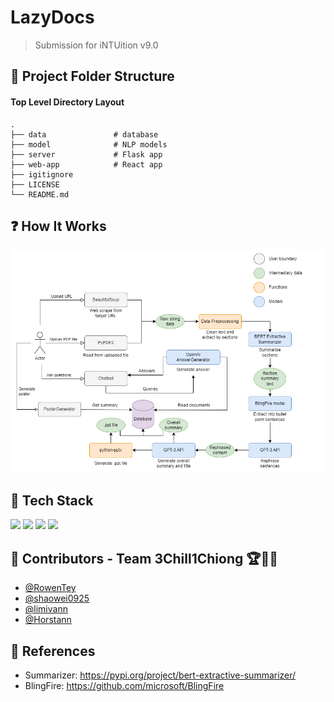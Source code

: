 # LazyDocs 

> Submission for iNTUition v9.0

## 📂 Project Folder Structure

#### Top Level Directory Layout

```terminal
.
├── data               # database
├── model              # NLP models
├── server             # Flask app
├── web-app            # React app
├── igitignore
├── LICENSE
└── README.md
```

## ❓ How It Works

![pipeline](./web-app/public/pipeline.png)

## 🧪 Tech Stack
<p>
  <img src="https://img.shields.io/badge/React-20232A?style=for-the-badge&logo=react&logoColor=61DAFB" >
  <img src="https://img.shields.io/badge/Tailwind_CSS-38B2AC?style=for-the-badge&logo=tailwind-css&logoColor=white" >
  <img src="https://img.shields.io/badge/Flask-000000?style=for-the-badge&logo=flask&logoColor=white" >
  <img src="https://img.shields.io/badge/PyTorch-EE4C2C?style=for-the-badge&logo=PyTorch&logoColor=white" >
</p>

## 🧠 Contributors - Team 3Chill1Chiong 🏆🤟🏼

- [@RowenTey](https://github.com/RowenTey)
- [@shaowei0925](https://github.com/shaowei0925)
- [@limivann](https://github.com/limivann)
- [@Horstann](https://github.com/Horstann)


## 📖 References

- Summarizer: https://pypi.org/project/bert-extractive-summarizer/
- BlingFire: https://github.com/microsoft/BlingFire



